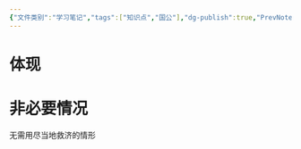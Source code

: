 ```yaml
---
{"文件类别":"学习笔记","tags":["知识点","国公"],"dg-publish":true,"PrevNote":null,"words":{"2024-10-22":18},"permalink":"/学习笔记studyup/知识点cheese/用尽当地救济/","dgPassFrontmatter":true,"created":"2024-10-22T11:16:17.284+08:00","updated":"2024-10-25T12:39:43.588+08:00"}
---
```


# 体现
# 非必要情况
无需用尽当地救济的情形

